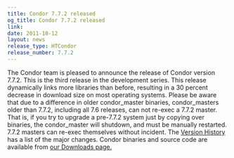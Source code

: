 ```yaml
---
title: Condor 7.7.2 released
og_title: Condor 7.7.2 released
link: 
date: 2011-10-12
layout: news
release_type: HTCondor
release_number: 7.7.2
---
```


The Condor team is pleased to announce the release of Condor version 7.7.2.  This is the third release in the development series.  This release dynamically links more libraries than before, resulting in a 30 percent decrease in download size on most operating systems.  Please be aware that due to a difference in older condor_master binaries, condor_masters older than 7.7.2, including all 7.6 releases, can not re-exec a 7.7.2 master.  That is, if you try to upgrade a pre-7.7.2 system just by copying over binaries, the condor_master will shutdown, and must be manually restarted.  7.7.2 masters can re-exec themselves without incident.  The <a href="manual/latest-dev/9_Version_History.html">Version History</a>  has a list of the major changes.  Condor binaries and source code are available from <a href="downloads/">our Downloads page.</a> 

